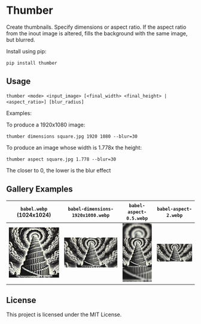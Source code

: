 # Thumber

Create thumbnails. Specify dimensions or aspect ratio. If the aspect ratio from the inout image is altered, fills the background with the same image, but blurred.

Install using pip:

```
pip install thumber
```

## Usage

```
thumber <mode> <input_image> [<final_width> <final_height> | <aspect_ratio>] [blur_radius]
```

Examples:

To produce a 1920x1080 image:

```
thumber dimensions square.jpg 1920 1080 --blur=30
```

To produce an image whose width is 1.778x the height:

```
thumber aspect square.jpg 1.778 --blur=30
```

The closer to 0, the lower is the blur effect


## Gallery Examples


| `babel.webp` (1024x1024)| `babel-dimensions-1920x1080.webp` | `babel-aspect-0.5.webp` | `babel-aspect-2.webp`
|:----:|:----:|:-----:|:----:| 
| ![](assets/babel.webp)| ![](assets/babel-dimensions-1920x1080.webp) | ![](assets/babel-aspect-0.5.webp) | ![](assets/babel-aspect-2.webp)


## License 

This project is licensed under the MIT License.

